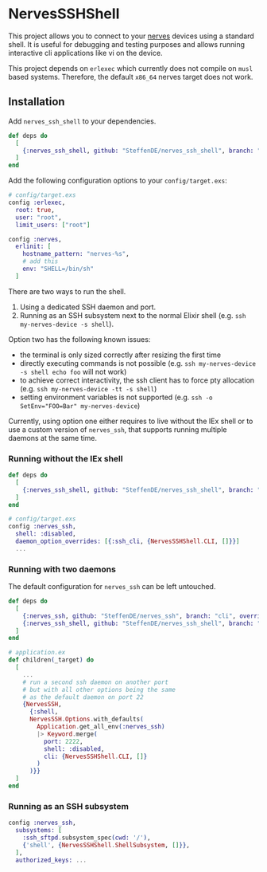 # NervesSSHShell

This project allows you to connect to your [nerves](https://www.nerves-project.org) devices
using a standard shell. It is useful for debugging and testing purposes and allows
running interactive cli applications like vi on the device.

This project depends on `erlexec` which currently does not compile on `musl` based systems.
Therefore, the default `x86_64` nerves target does not work.

## Installation

Add `nerves_ssh_shell` to your dependencies.

```elixir
def deps do
  [
    {:nerves_ssh_shell, github: "SteffenDE/nerves_ssh_shell", branch: "main"}
  ]
end
```

Add the following configuration options to your `config/target.exs`:

```elixir
# config/target.exs
config :erlexec,
  root: true,
  user: "root",
  limit_users: ["root"]

config :nerves,
  erlinit: [
    hostname_pattern: "nerves-%s",
    # add this
    env: "SHELL=/bin/sh"
  ]
```

There are two ways to run the shell.

1. Using a dedicated SSH daemon and port.
2. Running as an SSH subsystem next to the normal Elixir shell (e.g. `ssh my-nerves-device -s shell`).

Option two has the following known issues:

* the terminal is only sized correctly after resizing the first time
* directly executing commands is not possible (e.g. `ssh my-nerves-device -s shell echo foo` will not work)
* to achieve correct interactivity, the ssh client has to force pty allocation (e.g. `ssh my-nerves-device -tt -s shell`)
* setting environment variables is not supported (e.g. `ssh -o SetEnv="FOO=Bar" my-nerves-device`)

Currently, using option one either requires to live without the IEx shell or to use a custom version
of `nerves_ssh`, that supports running multiple daemons at the same time.

### Running without the IEx shell

```elixir
def deps do
  [
    {:nerves_ssh_shell, github: "SteffenDE/nerves_ssh_shell", branch: "main"}
  ]
end
```

```elixir
# config/target.exs
config :nerves_ssh,
  shell: :disabled,
  daemon_option_overrides: [{:ssh_cli, {NervesSSHShell.CLI, []}}]
  ...
```

### Running with two daemons

The default configuration for `nerves_ssh` can be left untouched.

```elixir
def deps do
  [
    {:nerves_ssh, github: "SteffenDE/nerves_ssh", branch: "cli", override: true},
    {:nerves_ssh_shell, github: "SteffenDE/nerves_ssh_shell", branch: "main"}
  ]
end
```

```elixir
# application.ex
def children(_target) do
  [
    ...
    # run a second ssh daemon on another port
    # but with all other options being the same
    # as the default daemon on port 22
    {NervesSSH,
      {:shell,
      NervesSSH.Options.with_defaults(
        Application.get_all_env(:nerves_ssh)
        |> Keyword.merge(
          port: 2222,
          shell: :disabled,
          cli: {NervesSSHShell.CLI, []}
        )
      )}}
  ]
end
```

### Running as an SSH subsystem

```elixir
config :nerves_ssh,
  subsystems: [
    :ssh_sftpd.subsystem_spec(cwd: '/'),
    {'shell', {NervesSSHShell.ShellSubsystem, []}},
  ],
  authorized_keys: ...
```

